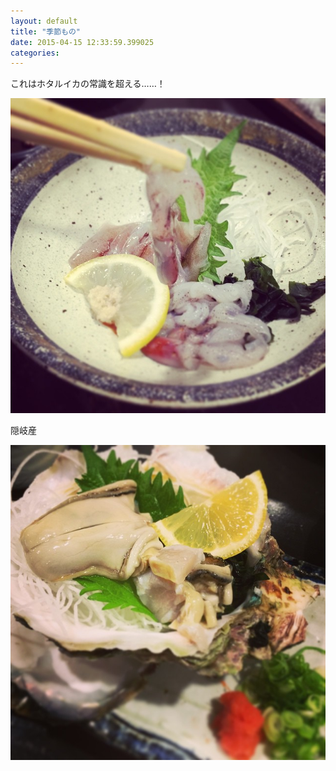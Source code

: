 ```yaml
---
layout: default
title: "季節もの"
date: 2015-04-15 12:33:59.399025
categories: 
---
```


これはホタルイカの常識を超える……！

![ホタルイカ](/assets/images/201504/11142392_373063776226715_1774809053_n.jpg)

隠岐産

![岩牡蠣](/assets/images/201504/11015604_1420569064914961_1040172554_n.jpg)


